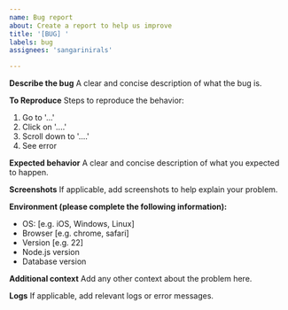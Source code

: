 ```yaml
---
name: Bug report
about: Create a report to help us improve
title: '[BUG] '
labels: bug
assignees: 'sangarinirals'

---
```


**Describe the bug**
A clear and concise description of what the bug is.

**To Reproduce**
Steps to reproduce the behavior:
1. Go to '...'
2. Click on '....'
3. Scroll down to '....'
4. See error

**Expected behavior**
A clear and concise description of what you expected to happen.

**Screenshots**
If applicable, add screenshots to help explain your problem.

**Environment (please complete the following information):**
 - OS: [e.g. iOS, Windows, Linux]
 - Browser [e.g. chrome, safari]
 - Version [e.g. 22]
 - Node.js version
 - Database version

**Additional context**
Add any other context about the problem here.

**Logs**
If applicable, add relevant logs or error messages.
